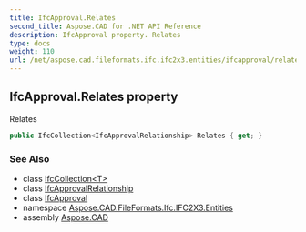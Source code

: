 ```yaml
---
title: IfcApproval.Relates
second_title: Aspose.CAD for .NET API Reference
description: IfcApproval property. Relates
type: docs
weight: 110
url: /net/aspose.cad.fileformats.ifc.ifc2x3.entities/ifcapproval/relates/
---
```

## IfcApproval.Relates property

Relates

```csharp
public IfcCollection<IfcApprovalRelationship> Relates { get; }
```

### See Also

* class [IfcCollection&lt;T&gt;](../../../aspose.cad.fileformats.ifc/ifccollection-1/)
* class [IfcApprovalRelationship](../../ifcapprovalrelationship/)
* class [IfcApproval](../)
* namespace [Aspose.CAD.FileFormats.Ifc.IFC2X3.Entities](../../ifcapproval/)
* assembly [Aspose.CAD](../../../)


